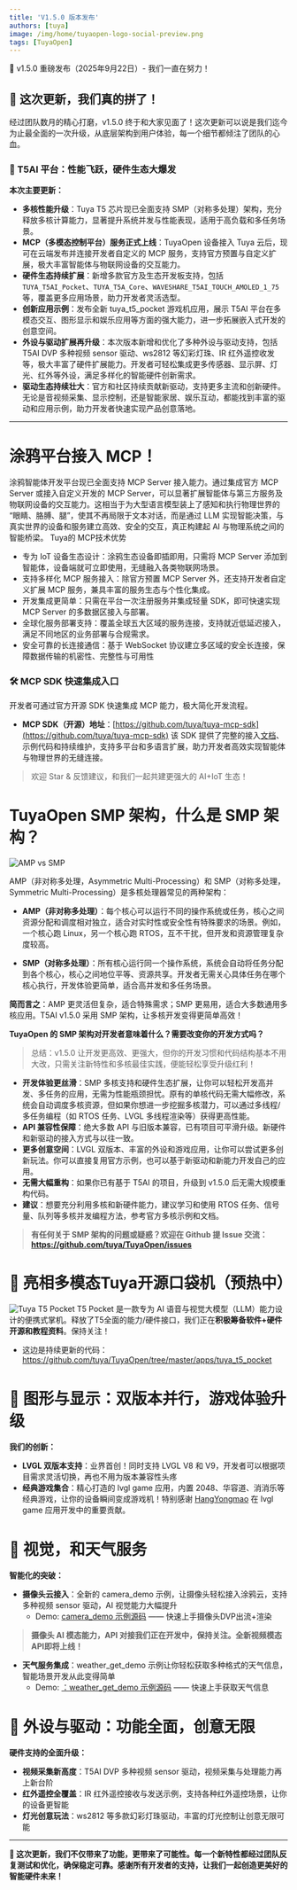 ```yaml
---
title: 'V1.5.0 版本发布'
authors: [tuya]
image: /img/home/tuyaopen-logo-social-preview.png
tags: [TuyaOpen]
---
```


🎉 v1.5.0 重磅发布（2025年9月22日）- 我们一直在努力！

## 🚀 这次更新，我们真的拼了！

经过团队数月的精心打磨，v1.5.0 终于和大家见面了！这次更新可以说是我们迄今为止最全面的一次升级，从底层架构到用户体验，每一个细节都倾注了团队的心血。

### 💪 T5AI 平台：性能飞跃，硬件生态大爆发

**本次主要更新：**
- **多核性能升级**：Tuya T5 芯片现已全面支持 SMP（对称多处理）架构，充分释放多核计算能力，显著提升系统并发与性能表现，适用于高负载和多任务场景。
- **MCP（多模态控制平台）服务正式上线**：TuyaOpen 设备接入 Tuya 云后，现可在云端发布并连接开发者自定义的 MCP 服务，支持官方预置与自定义扩展，极大丰富智能体与物联网设备的交互能力。
- **硬件生态持续扩展**：新增多款官方及生态开发板支持，包括 `TUYA_T5AI_Pocket`、`TUYA_T5A_Core`、`WAVESHARE_T5AI_TOUCH_AMOLED_1_75` 等，覆盖更多应用场景，助力开发者灵活选型。
- **创新应用示例**：发布全新 tuya_t5_pocket 游戏机应用，展示 T5AI 平台在多模态交互、图形显示和娱乐应用等方面的强大能力，进一步拓展嵌入式开发的创意空间。
- **外设与驱动扩展再升级**：本次版本新增和优化了多种外设与驱动支持，包括 T5AI DVP 多种视频 sensor 驱动、ws2812 等幻彩灯珠、IR 红外遥控收发等，极大丰富了硬件扩展能力。开发者可轻松集成更多传感器、显示屏、灯光、红外等外设，满足多样化的智能硬件创新需求。
- **驱动生态持续壮大**：官方和社区持续贡献新驱动，支持更多主流和创新硬件。无论是音视频采集、显示控制，还是智能家居、娱乐互动，都能找到丰富的驱动和应用示例，助力开发者快速实现产品创意落地。

--- 

# 涂鸦平台接入 MCP！
涂鸦智能体开发平台现已全面支持 MCP Server 接入能力。通过集成官方 MCP Server 或接入自定义开发的 MCP Server，可以显著扩展智能体与第三方服务及物联网设备的交互能力。这相当于为大型语言模型装上了感知和执行物理世界的 “眼睛、胳膊、腿”，使其不再局限于文本对话，而是通过 LLM 实现智能决策，与真实世界的设备和服务建立高效、安全的交互，真正构建起 AI 与物理系统之间的智能桥梁。
Tuya的 MCP技术优势
- 专为 IoT 设备生态设计：涂鸦生态设备即插即用，只需将 MCP Server 添加到智能体，设备端就可立即使用，无缝融入各类物联网场景。
- 支持多样化 MCP 服务接入：除官方预置 MCP Server 外，还支持开发者自定义扩展 MCP 服务，兼具丰富的服务生态与个性化集成。
- 开发集成更简单：只需在平台一次注册服务并集成轻量 SDK，即可快速实现 MCP Server 的多数据区接入与部署。
- 全球化服务部署支持：覆盖全球五大区域的服务连接，支持就近低延迟接入，满足不同地区的业务部署与合规需求。
- 安全可靠的长连接通信：基于 WebSocket 协议建立多区域的安全长连接，保障数据传输的机密性、完整性与可用性

### 🛠️ MCP SDK 快速集成入口
开发者可通过官方开源 SDK 快速集成 MCP 能力，极大简化开发流程。  
- **MCP SDK（开源）地址**：[https://github.com/tuya/tuya-mcp-sdk](https://github.com/tuya/tuya-mcp-sdk)
该 SDK 提供了完整的接入[文档](https://developer.tuya.com/cn/docs/iot/mcp-manage?id=Ketxzvb2s9ziq)、示例代码和持续维护，支持多平台和多语言扩展，助力开发者高效实现智能体与物理世界的无缝连接。

> 欢迎 Star & 反馈建议，和我们一起共建更强大的 AI+IoT 生态！




# TuyaOpen SMP 架构，什么是 SMP 架构？
![AMP vs SMP](https://encrypted-tbn0.gstatic.com/images?q=tbn:ANd9GcQIGZ1BIgEvkdELaNGGX_P2SoDTFdHkpTPPiA&s)
  
AMP（非对称多处理，Asymmetric Multi-Processing）和 SMP（对称多处理，Symmetric Multi-Processing）是多核处理器常见的两种架构：

- **AMP（非对称多处理）**：每个核心可以运行不同的操作系统或任务，核心之间资源分配和调度相对独立，适合对实时性或安全性有特殊要求的场景。例如，一个核心跑 Linux，另一个核心跑 RTOS，互不干扰，但开发和资源管理复杂度较高。

- **SMP（对称多处理）**：所有核心运行同一个操作系统，系统会自动将任务分配到各个核心，核心之间地位平等、资源共享。开发者无需关心具体任务在哪个核心执行，开发体验更简单，适合高并发和多任务场景。

**简而言之**：AMP 更灵活但复杂，适合特殊需求；SMP 更易用，适合大多数通用多核应用。T5AI v1.5.0 采用 SMP 架构，让多核开发变得更简单高效！

**TuyaOpen 的 SMP 架构对开发者意味着什么？需要改变你的开发方式吗？**
> 总结：v1.5.0 让开发更高效、更强大，但你的开发习惯和代码结构基本不用大改，只需关注新特性和多核最佳实践，便能轻松享受升级红利！

- **开发体验更丝滑**：SMP 多核支持和硬件生态扩展，让你可以轻松开发高并发、多任务的应用，无需为性能瓶颈担忧。原有的单核代码无需大幅修改，系统会自动调度多核资源，但如果你想进一步挖掘多核潜力，可以通过多线程/多任务编程（如 RTOS 任务、LVGL 多线程渲染等）获得更高性能。
- **API 兼容性保障**：绝大多数 API 与旧版本兼容，已有项目可平滑升级。新硬件和新驱动的接入方式与以往一致。
- **更多创意空间**：LVGL 双版本、丰富的外设和游戏应用，让你可以尝试更多创新玩法。你可以直接复用官方示例，也可以基于新驱动和新能力开发自己的应用。
- **无需大幅重构**：如果你已有基于 T5AI 的项目，升级到 v1.5.0 后无需大规模重构代码。
- **建议**：想要充分利用多核和新硬件能力，建议学习和使用 RTOS 任务、信号量、队列等多核并发编程方法，参考官方多核示例和文档。

> **有任何关于 SMP 架构的问题或疑惑？欢迎在 Github 提 Issue 交流：https://github.com/tuya/TuyaOpen/issues**


# 🤩 亮相多模态Tuya开源口袋机（预热中）
![Tuya T5 Pocket](https://images.tuyacn.com/fe-static/docs/img/18ee541f-6e1c-49e5-af58-45797ac1eb82.png)
T5 Pocket 是一款专为 AI 语音与视觉大模型（LLM）能力设计的便携式掌机。释放了T5全面的能力/硬件接口，我们正在**积极筹备软件+硬件开源和教程资料**。保持关注！
- 这边是持续更新的代码：https://github.com/tuya/TuyaOpen/tree/master/apps/tuya_t5_pocket



# 🎨 图形与显示：双版本并行，游戏体验升级

**我们的创新：**
- **LVGL 双版本支持**：业界首创！同时支持 LVGL V8 和 V9，开发者可以根据项目需求灵活切换，再也不用为版本兼容性头疼
- **经典游戏集合**：精心打造的 lvgl game 应用，内置 2048、华容道、消消乐等经典游戏，让你的设备瞬间变成游戏机！特别感谢 [HangYongmao](https://github.com/HangYongmao) 在 lvgl game 应用开发中的重要贡献。

# 🤖 视觉，和天气服务
**智能化的突破：**
- **摄像头云接入**：全新的 camera_demo 示例，让摄像头轻松接入涂鸦云，支持多种视频 sensor 驱动，AI 视觉能力大幅提升
    - Demo: [camera_demo 示例源码](https://github.com/tuya/TuyaOpen/tree/master/examples/peripherals/video) —— 快速上手摄像头DVP出流+渲染
> **摄像头 AI 模态能力，API 对接我们正在开发中，保持关注。全新视频模态API即将上线！**
- **天气服务集成**：weather_get_demo 示例让你轻松获取多种格式的天气信息，智能场景开发从此变得简单
    - Demo: [：weather_get_demo 示例源码](https://github.com/tuya/TuyaOpen/tree/master/apps/tuya_cloud/weather_get_demo) —— 快速上手获取天气信息


# 🔧 外设与驱动：功能全面，创意无限
**硬件支持的全面升级：**
- **视频采集新高度**：T5AI DVP 多种视频 sensor 驱动，视频采集与处理能力再上新台阶
- **红外遥控全覆盖**：IR 红外遥控接收与发送示例，支持各种红外遥控场景，让你的设备更智能
- **灯光创意玩法**：ws2812 等多款幻彩灯珠驱动，丰富的灯光控制让创意无限可能

---

**🎯 这次更新，我们不仅带来了功能，更带来了可能性。每一个新特性都经过团队反复测试和优化，确保稳定可靠。感谢所有开发者的支持，让我们一起创造更美好的智能硬件未来！**